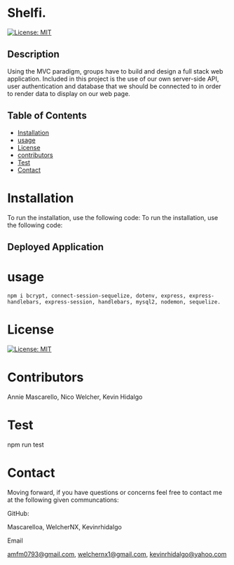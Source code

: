 # Shelfi.
  [![License: MIT](https://img.shields.io/badge/License-MIT-yellow.svg)](https://opensource.org/licenses/MIT)
  ## Description 
Using the MVC paradigm, groups have to build and design a full stack web application. Included in this project is the use of our own server-side API, user authentication and database that we should be connected to in order to render data to display on our web page.
  ## Table of Contents 

  * [Installation](#installation)
  * [usage](#usage)
  * [License](#license)
  * [contributors](#contributors)
  * [Test](#test)
  * [Contact](#contact)
  # Installation
  To run the installation, use the following code:
  To run the installation, use the following code:
  
  ## Deployed Application
  
  # usage
    npm i bcrypt, connect-session-sequelize, dotenv, express, express-handlebars, express-session, handlebars, mysql2, nodemon, sequelize.
  # License
  [![License: MIT](https://img.shields.io/badge/License-MIT-yellow.svg)](https://opensource.org/licenses/MIT)
  
  # Contributors
  Annie Mascarello, Nico Welcher, Kevin Hidalgo
  # Test
  npm run test
  # Contact
  Moving forward, if you have questions or concerns feel free to contact me at the following given communcations: 


  GitHub: 

  Mascarelloa, WelcherNX, Kevinrhidalgo  

  Email 

  amfm0793@gmail.com, welchernx1@gmail.com, kevinrhidalgo@yahoo.com  


 
  

  
